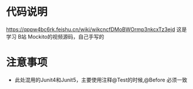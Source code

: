 

# 代码说明

https://qppw4bc6rk.feishu.cn/wiki/wikcncfDMoBWOrmp3nkcxTz3ejd
这是学习 B站 Mockito的视频源码，自己手写的

# 注意事项
 - 此处混用的Junit4和Junit5，主要使用注释@Test的时候,@Before 必须一致